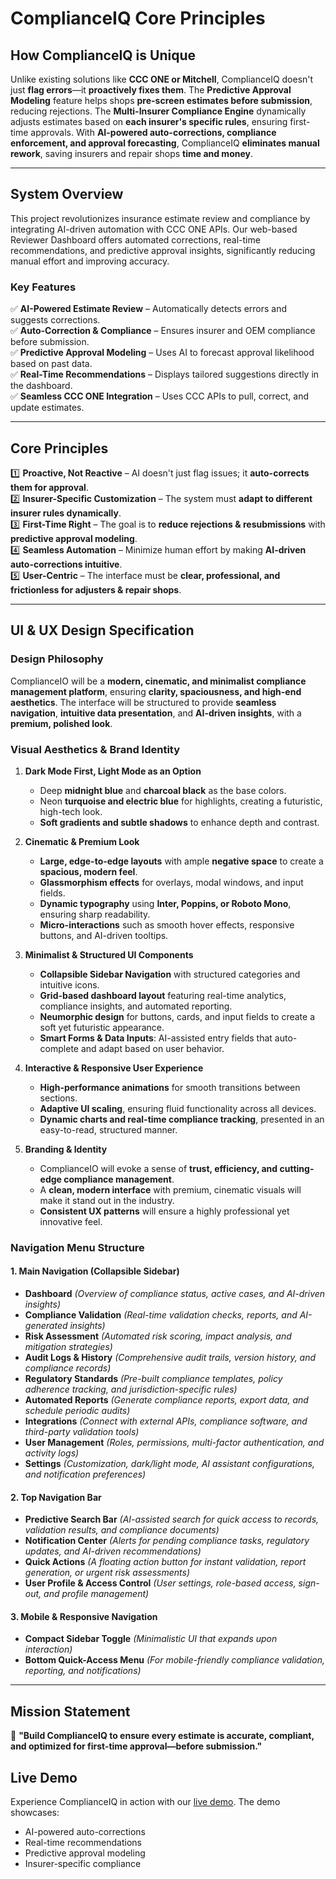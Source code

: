 # ComplianceIQ Core Principles

## **How ComplianceIQ is Unique**
Unlike existing solutions like **CCC ONE or Mitchell**, ComplianceIQ doesn't just **flag errors**—it **proactively fixes them**. The **Predictive Approval Modeling** feature helps shops **pre-screen estimates before submission**, reducing rejections. The **Multi-Insurer Compliance Engine** dynamically adjusts estimates based on **each insurer's specific rules**, ensuring first-time approvals. With **AI-powered auto-corrections, compliance enforcement, and approval forecasting**, ComplianceIQ **eliminates manual rework**, saving insurers and repair shops **time and money**.

---

## **System Overview**
This project revolutionizes insurance estimate review and compliance by integrating AI-driven automation with CCC ONE APIs. Our web-based Reviewer Dashboard offers automated corrections, real-time recommendations, and predictive approval insights, significantly reducing manual effort and improving accuracy.

### **Key Features**
✅ **AI-Powered Estimate Review** – Automatically detects errors and suggests corrections.  
✅ **Auto-Correction & Compliance** – Ensures insurer and OEM compliance before submission.  
✅ **Predictive Approval Modeling** – Uses AI to forecast approval likelihood based on past data.  
✅ **Real-Time Recommendations** – Displays tailored suggestions directly in the dashboard.  
✅ **Seamless CCC ONE Integration** – Uses CCC APIs to pull, correct, and update estimates.  

---

## **Core Principles**
1️⃣ **Proactive, Not Reactive** – AI doesn't just flag issues; it **auto-corrects them for approval**.  
2️⃣ **Insurer-Specific Customization** – The system must **adapt to different insurer rules dynamically**.  
3️⃣ **First-Time Right** – The goal is to **reduce rejections & resubmissions** with **predictive approval modeling**.  
4️⃣ **Seamless Automation** – Minimize human effort by making **AI-driven auto-corrections intuitive**.  
5️⃣ **User-Centric** – The interface must be **clear, professional, and frictionless for adjusters & repair shops**.  

---

## **UI & UX Design Specification**

### **Design Philosophy**
ComplianceIO will be a **modern, cinematic, and minimalist compliance management platform**, ensuring **clarity, spaciousness, and high-end aesthetics**. The interface will be structured to provide **seamless navigation**, **intuitive data presentation**, and **AI-driven insights**, with a **premium, polished look**.

### **Visual Aesthetics & Brand Identity**
1. **Dark Mode First, Light Mode as an Option**  
   - Deep **midnight blue** and **charcoal black** as the base colors.  
   - Neon **turquoise and electric blue** for highlights, creating a futuristic, high-tech look.  
   - **Soft gradients and subtle shadows** to enhance depth and contrast.  

2. **Cinematic & Premium Look**  
   - **Large, edge-to-edge layouts** with ample **negative space** to create a **spacious, modern feel**.  
   - **Glassmorphism effects** for overlays, modal windows, and input fields.  
   - **Dynamic typography** using **Inter, Poppins, or Roboto Mono**, ensuring sharp readability.  
   - **Micro-interactions** such as smooth hover effects, responsive buttons, and AI-driven tooltips.  

3. **Minimalist & Structured UI Components**  
   - **Collapsible Sidebar Navigation** with structured categories and intuitive icons.  
   - **Grid-based dashboard layout** featuring real-time analytics, compliance insights, and automated reporting.  
   - **Neumorphic design** for buttons, cards, and input fields to create a soft yet futuristic appearance.  
   - **Smart Forms & Data Inputs**: AI-assisted entry fields that auto-complete and adapt based on user behavior.  

4. **Interactive & Responsive User Experience**  
   - **High-performance animations** for smooth transitions between sections.  
   - **Adaptive UI scaling**, ensuring fluid functionality across all devices.  
   - **Dynamic charts and real-time compliance tracking**, presented in an easy-to-read, structured manner.  

5. **Branding & Identity**  
   - ComplianceIO will evoke a sense of **trust, efficiency, and cutting-edge compliance management**.  
   - A **clean, modern interface** with premium, cinematic visuals will make it stand out in the industry.  
   - **Consistent UX patterns** will ensure a highly professional yet innovative feel.  

### **Navigation Menu Structure**

#### **1. Main Navigation (Collapsible Sidebar)**
- **Dashboard** *(Overview of compliance status, active cases, and AI-driven insights)*
- **Compliance Validation** *(Real-time validation checks, reports, and AI-generated insights)*
- **Risk Assessment** *(Automated risk scoring, impact analysis, and mitigation strategies)*
- **Audit Logs & History** *(Comprehensive audit trails, version history, and compliance records)*
- **Regulatory Standards** *(Pre-built compliance templates, policy adherence tracking, and jurisdiction-specific rules)*
- **Automated Reports** *(Generate compliance reports, export data, and schedule periodic audits)*
- **Integrations** *(Connect with external APIs, compliance software, and third-party validation tools)*
- **User Management** *(Roles, permissions, multi-factor authentication, and activity logs)*
- **Settings** *(Customization, dark/light mode, AI assistant configurations, and notification preferences)*

#### **2. Top Navigation Bar**
- **Predictive Search Bar** *(AI-assisted search for quick access to records, validation results, and compliance documents)*
- **Notification Center** *(Alerts for pending compliance tasks, regulatory updates, and AI-driven recommendations)*
- **Quick Actions** *(A floating action button for instant validation, report generation, or urgent risk assessments)*
- **User Profile & Access Control** *(User settings, role-based access, sign-out, and profile management)*

#### **3. Mobile & Responsive Navigation**
- **Compact Sidebar Toggle** *(Minimalistic UI that expands upon interaction)*
- **Bottom Quick-Access Menu** *(For mobile-friendly compliance validation, reporting, and notifications)*

---

## **Mission Statement**
🚀 **"Build ComplianceIQ to ensure every estimate is accurate, compliant, and optimized for first-time approval—before submission."**

## Live Demo
Experience ComplianceIQ in action with our [live demo](/demo.html). The demo showcases:
- AI-powered auto-corrections
- Real-time recommendations
- Predictive approval modeling
- Insurer-specific compliance 